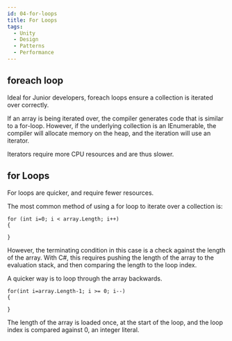```yaml
---
id: 04-for-loops
title: For Loops
tags:
  - Unity
  - Design
  - Patterns
  - Performance
---
```


## foreach loop

Ideal for Junior developers, foreach loops ensure a collection is iterated over correctly.

If an array is being iterated over, the compiler generates code that is similar to a for-loop. However, if the underlying collection is an IEnumerable, the compiler will allocate memory on the heap, and the iteration will use an iterator.

Iterators require more CPU resources and are thus slower.

## for Loops

For loops are quicker, and require fewer resources.

The most common method of using a for loop to iterate over a collection is:
```
for (int i=0; i < array.Length; i++)
{

} 
```

However, the terminating condition in this case is a check against the length of the array. With C#, this requires pushing the length of the array to the evaluation stack, and then comparing the length to the loop index.

A quicker way is to loop through the array backwards.
```
for(int i=array.Length-1; i >= 0; i--)
{

}
```
The length of the array is loaded once, at the start of the loop, and the loop index is compared against 0, an integer literal.